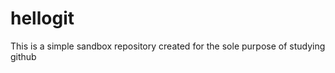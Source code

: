 hellogit
========

This is a simple sandbox repository created for the sole purpose of studying github
